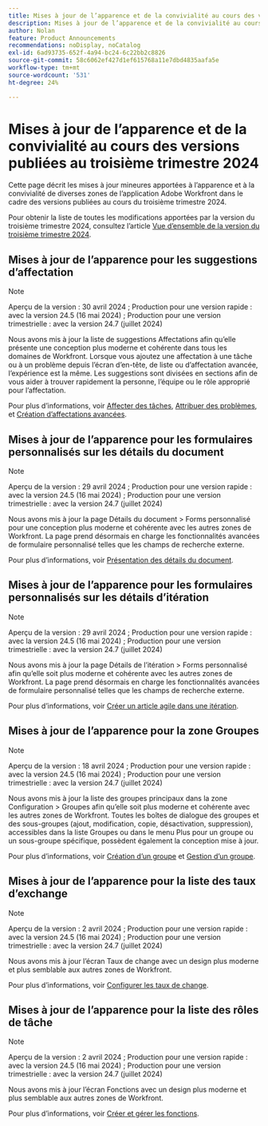 ```yaml
---
title: Mises à jour de l’apparence et de la convivialité au cours des versions publiées au troisième trimestre 2024
description: Mises à jour de l’apparence et de la convivialité au cours des versions publiées au troisième trimestre 2024
author: Nolan
feature: Product Announcements
recommendations: noDisplay, noCatalog
exl-id: 6ad93735-652f-4a94-bc24-6c22bb2c8826
source-git-commit: 58c6062ef427d1ef615768a11e7dbd4835aafa5e
workflow-type: tm+mt
source-wordcount: '531'
ht-degree: 24%

---
```


# Mises à jour de l’apparence et de la convivialité au cours des versions publiées au troisième trimestre 2024

Cette page décrit les mises à jour mineures apportées à l’apparence et à la convivialité de diverses zones de l’application Adobe Workfront dans le cadre des versions publiées au cours du troisième trimestre 2024.

Pour obtenir la liste de toutes les modifications apportées par la version du troisième trimestre 2024, consultez l’article [Vue d’ensemble de la version du troisième trimestre 2024](/help/quicksilver/product-announcements/product-releases/24-q3-release-activity/24-q3-release-overview.md).



## Mises à jour de l’apparence pour les suggestions d’affectation

>[!NOTE]
>
>Aperçu de la version : 30 avril 2024 ; Production pour une version rapide : avec la version 24.5 (16 mai 2024) ; Production pour une version trimestrielle : avec la version 24.7 (juillet 2024)

Nous avons mis à jour la liste de suggestions Affectations afin qu’elle présente une conception plus moderne et cohérente dans tous les domaines de Workfront. Lorsque vous ajoutez une affectation à une tâche ou à un problème depuis l’écran d’en-tête, de liste ou d’affectation avancée, l’expérience est la même. Les suggestions sont divisées en sections afin de vous aider à trouver rapidement la personne, l’équipe ou le rôle approprié pour l’affectation.

Pour plus d’informations, voir [Affecter des tâches](/help/quicksilver/manage-work/tasks/assign-tasks/assign-tasks.md), [Attribuer des problèmes](/help/quicksilver/manage-work/issues/manage-issues/assign-issues.md), et [Création d’affectations avancées](/help/quicksilver/manage-work/tasks/assign-tasks/create-advanced-assignments.md).

## Mises à jour de l’apparence pour les formulaires personnalisés sur les détails du document

>[!NOTE]
>
>Aperçu de la version : 29 avril 2024 ; Production pour une version rapide : avec la version 24.5 (16 mai 2024) ; Production pour une version trimestrielle : avec la version 24.7 (juillet 2024)

Nous avons mis à jour la page Détails du document > Forms personnalisé pour une conception plus moderne et cohérente avec les autres zones de Workfront. La page prend désormais en charge les fonctionnalités avancées de formulaire personnalisé telles que les champs de recherche externe.

Pour plus d’informations, voir [Présentation des détails du document](/help/quicksilver/documents/managing-documents/document-details-overview.md).

## Mises à jour de l’apparence pour les formulaires personnalisés sur les détails d’itération

>[!NOTE]
>
>Aperçu de la version : 29 avril 2024 ; Production pour une version rapide : avec la version 24.5 (16 mai 2024) ; Production pour une version trimestrielle : avec la version 24.7 (juillet 2024)

Nous avons mis à jour la page Détails de l’itération > Forms personnalisé afin qu’elle soit plus moderne et cohérente avec les autres zones de Workfront. La page prend désormais en charge les fonctionnalités avancées de formulaire personnalisé telles que les champs de recherche externe.

Pour plus d’informations, voir [Créer un article agile dans une itération](/help/quicksilver/agile/use-scrum-in-an-agile-team/iterations/create-agile-story-in-iteration.md).

## Mises à jour de l’apparence pour la zone Groupes

>[!NOTE]
>
>Aperçu de la version : 18 avril 2024 ; Production pour une version rapide : avec la version 24.5 (16 mai 2024) ; Production pour une version trimestrielle : avec la version 24.7 (juillet 2024)

Nous avons mis à jour la liste des groupes principaux dans la zone Configuration > Groupes afin qu’elle soit plus moderne et cohérente avec les autres zones de Workfront. Toutes les boîtes de dialogue des groupes et des sous-groupes (ajout, modification, copie, désactivation, suppression), accessibles dans la liste Groupes ou dans le menu Plus pour un groupe ou un sous-groupe spécifique, possèdent également la conception mise à jour.

Pour plus d’informations, voir [Création d’un groupe](/help/quicksilver/administration-and-setup/manage-groups/create-and-manage-groups/create-a-group.md) et [Gestion d’un groupe](/help/quicksilver/administration-and-setup/manage-groups/create-and-manage-groups/manage-a-group.md).

## Mises à jour de l’apparence pour la liste des taux d’exchange

>[!NOTE]
>
>Aperçu de la version : 2 avril 2024 ; Production pour une version rapide : avec la version 24.5 (16 mai 2024) ; Production pour une version trimestrielle : avec la version 24.7 (juillet 2024)

Nous avons mis à jour l’écran Taux de change avec un design plus moderne et plus semblable aux autres zones de Workfront.

Pour plus d’informations, voir [Configurer les taux de change](/help/quicksilver/administration-and-setup/manage-workfront/exchange-rates/set-up-exchange-rates.md).

## Mises à jour de l’apparence pour la liste des rôles de tâche

>[!NOTE]
>
>Aperçu de la version : 2 avril 2024 ; Production pour une version rapide : avec la version 24.5 (16 mai 2024) ; Production pour une version trimestrielle : avec la version 24.7 (juillet 2024)

Nous avons mis à jour l’écran Fonctions avec un design plus moderne et plus semblable aux autres zones de Workfront.

Pour plus d’informations, voir [Créer et gérer les fonctions](/help/quicksilver/administration-and-setup/set-up-workfront/organizational-setup/create-manage-job-roles.md).
